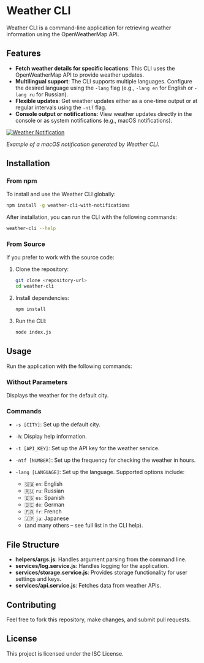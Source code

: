 
# Weather CLI

Weather CLI is a command-line application for retrieving weather information using the OpenWeatherMap API.

## Features

- **Fetch weather details for specific locations**: This CLI uses the OpenWeatherMap API to provide weather updates.
- **Multilingual support**: The CLI supports multiple languages. Configure the desired language using the `-lang` flag (e.g., `-lang en` for English or `-lang ru` for Russian).
- **Flexible updates**: Get weather updates either as a one-time output or at regular intervals using the `-ntf` flag.
- **Console output or notifications**: View weather updates directly in the console or as system notifications (e.g., macOS notifications).

[![Weather Notification](https://i.postimg.cc/QN6WBwTw/temp-Image-FMVBjb.avif)](https://postimg.cc/5jCtTPpS)

*Example of a macOS notification generated by Weather CLI.*

## Installation

### From npm
To install and use the Weather CLI globally:

```bash
npm install -g weather-cli-with-notifications
```

After installation, you can run the CLI with the following commands:
```bash
weather-cli --help
```

### From Source
If you prefer to work with the source code:

1. Clone the repository:
   ```bash
   git clone <repository-url>
   cd weather-cli
   ```

2. Install dependencies:
   ```bash
   npm install
   ```

3. Run the CLI:
   ```bash
   node index.js
   ```

## Usage

Run the application with the following commands:

### Without Parameters
Displays the weather for the default city.

### Commands
- `-s [CITY]`: Set up the default city.
- `-h`: Display help information.
- `-t [API_KEY]`: Set up the API key for the weather service.
- `-ntf [NUMBER]`: Set up the frequency for checking the weather in hours.
- `-lang [LANGUAGE]`: Set up the language. Supported options include:

  - 🇬🇧 `en`: English  
  - 🇷🇺 `ru`: Russian  
  - 🇪🇸 `es`: Spanish  
  - 🇩🇪 `de`: German  
  - 🇫🇷 `fr`: French  
  - 🇯🇵 `ja`: Japanese  
  - (and many others – see full list in the CLI help).

## File Structure

- **helpers/args.js**: Handles argument parsing from the command line.
- **services/log.service.js**: Handles logging for the application.
- **services/storage.service.js**: Provides storage functionality for user settings and keys.
- **services/api.service.js**: Fetches data from weather APIs.

## Contributing

Feel free to fork this repository, make changes, and submit pull requests.

## License

This project is licensed under the ISC License.
